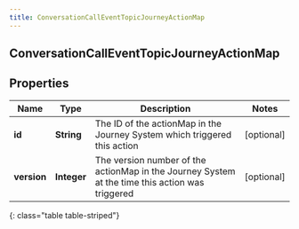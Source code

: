 ```yaml
---
title: ConversationCallEventTopicJourneyActionMap
---
```

## ConversationCallEventTopicJourneyActionMap


## Properties

| Name | Type | Description | Notes |
| ------------ | ------------- | ------------- | ------------- |
| **id** | <!----><!---->**String**<!----> | The ID of the actionMap in the Journey System which triggered this action |  [optional] |
| **version** | <!----><!---->**Integer**<!----> | The version number of the actionMap in the Journey System at the time this action was triggered |  [optional] |
{: class="table table-striped"}



